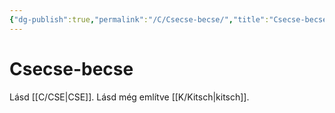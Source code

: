 ```yaml
---
{"dg-publish":true,"permalink":"/C/Csecse-becse/","title":"Csecse-becse","tags":["dg_uploaded"],"created":"2023-11-21T02:37","updated":"2023-11-21T02:37"}
---
```



# Csecse-becse

Lásd [[C/CSE\|CSE]]. Lásd még említve [[K/Kitsch\|kitsch]].  